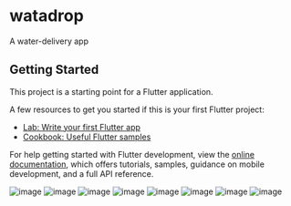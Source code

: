# watadrop

A water-delivery app

## Getting Started

This project is a starting point for a Flutter application.

A few resources to get you started if this is your first Flutter project:

- [Lab: Write your first Flutter app](https://docs.flutter.dev/get-started/codelab)
- [Cookbook: Useful Flutter samples](https://docs.flutter.dev/cookbook)

For help getting started with Flutter development, view the
[online documentation](https://docs.flutter.dev/), which offers tutorials,
samples, guidance on mobile development, and a full API reference.

![image](https://user-images.githubusercontent.com/69470445/235462609-3f28fdd3-df50-47b8-ab55-92247c926386.jpg)
![image](https://user-images.githubusercontent.com/69470445/235462681-318a73ed-f24d-43f3-9da8-b0dca5c651fe.jpg)
![image](https://user-images.githubusercontent.com/69470445/235462770-124c00c4-221f-40bf-baad-45212831da60.jpg)
![image](https://user-images.githubusercontent.com/69470445/235462423-ee006271-e7f1-4d6b-b3fa-d24c7fececf0.jpg)
![image](https://user-images.githubusercontent.com/69470445/235462985-2828680d-4794-4289-8928-432504b311f6.jpg)
![image](https://user-images.githubusercontent.com/69470445/235463201-4a603b98-7afd-4353-88f9-47562f7ac207.jpg)
![image](https://user-images.githubusercontent.com/69470445/235463524-61c7e7b4-b370-471c-80d0-e9373d1c6f82.jpg)
![image](https://user-images.githubusercontent.com/69470445/235463531-81f0d6e0-c29b-4339-ba45-f13db861bac7.jpg)
